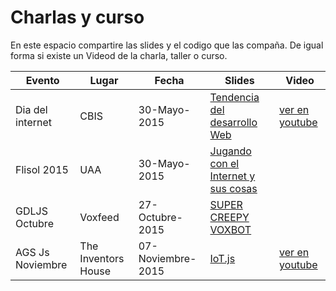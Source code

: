 # Charlas y curso

En este espacio compartire las slides y el codigo que las compaña. De igual forma si existe un Videod de la charla, taller o curso.

| Evento  | Lugar | Fecha| Slides  | Video |
|---------|-------|------|---------|-------|
| Dia del internet| CBIS | 30-Mayo-2015 | [Tendencia del desarrollo Web](http://iddar.github.io/slides/CBiS%2030-Mayo-2015/#/) | [ver en youtube](https://youtu.be/f4m64ZCFXtc?t=16m44s) |
| Flisol 2015 | UAA  | 30-Mayo-2015 | [Jugando con el Internet y sus cosas](http://iddar.github.io/slides/UAA%2006-Junio-2015/#/) |  |
| GDLJS Octubre | Voxfeed  | 27-Octubre-2015 | [SUPER CREEPY VOXBOT](http://iddar.github.io/slides/GDLJS%20octubre-2015/#/) |  |
| AGS Js Noviembre  | The Inventors House  | 07-Noviembre-2015 | [IoT.js](http://iddar.github.io/slides/AGS-JS%2007-NOV-2015/#/) | [ver en youtube](https://youtu.be/ifoVkR0g9s8) |
